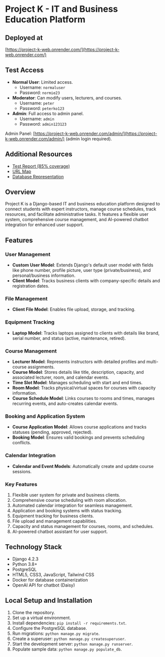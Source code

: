 # Project K - IT and Business Education Platform


## Deployed at
[https://project-k-web.onrender.com/](https://project-k-web.onrender.com/)


## Test Access
- **Normal User**: Limited access.
  - Username: `normaluser`
  - Password: `normie23`
- **Moderator**: Can modify users, lecturers, and courses.
  - Username: `peter`
  - Password: `peterko123`
- **Admin**: Full access to admin panel.
  - Username: `admin`
  - Password: `admin123123`

Admin Panel: [https://project-k-web.onrender.com/admin/](https://project-k-web.onrender.com/admin/) (admin login required).

## Additional Resources
- [Test Report (85% coverage)](https://github.com/PeterStoyanov83/Django_Project_K_Web_Exam/blob/main/TestReport.md)
- [URL Map](https://github.com/PeterStoyanov83/Django_Project_K_Web_Exam/blob/main/URLs.md)
- [Database Representation](https://www.mermaidchart.com/raw/3e142088-efce-4272-90d2-f54fcff318f4?theme=light&version=v0.1&format=svg)


## Overview
Project K is a Django-based IT and business education platform designed to connect students with expert instructors, manage course schedules, track resources, and facilitate administrative tasks. It features a flexible user system, comprehensive course management, and AI-powered chatbot integration for enhanced user support.

## Features

### User Management
- **Custom User Model**: Extends Django's default user model with fields like phone number, profile picture, user type (private/business), and personal/business information.
- **Client Model**: Tracks business clients with company-specific details and registration dates.

### File Management
- **Client File Model**: Enables file upload, storage, and tracking.

### Equipment Tracking
- **Laptop Model**: Tracks laptops assigned to clients with details like brand, serial number, and status (active, maintenance, retired).

### Course Management
- **Lecturer Model**: Represents instructors with detailed profiles and multi-course assignments.
- **Course Model**: Stores details like title, description, capacity, and associated lecturer, room, and calendar events.
- **Time Slot Model**: Manages scheduling with start and end times.
- **Room Model**: Tracks physical/virtual spaces for courses with capacity information.
- **Course Schedule Model**: Links courses to rooms and times, manages recurring events, and auto-creates calendar events.

### Booking and Application System
- **Course Application Model**: Allows course applications and tracks statuses (pending, approved, rejected).
- **Booking Model**: Ensures valid bookings and prevents scheduling conflicts.

### Calendar Integration
- **Calendar and Event Models**: Automatically create and update course sessions.

### Key Features
1. Flexible user system for private and business clients.
2. Comprehensive course scheduling with room allocation.
3. Automated calendar integration for seamless management.
4. Application and booking systems with status tracking.
5. Equipment tracking for business clients.
6. File upload and management capabilities.
7. Capacity and status management for courses, rooms, and schedules.
8. AI-powered chatbot assistant for user support.

## Technology Stack
- Django 4.2.3
- Python 3.8+
- PostgreSQL
- HTML5, CSS3, JavaScript, Tailwind CSS
- Docker for database containerization
- OpenAI API for chatbot (Daisy)

## Local Setup and Installation
1. Clone the repository.
2. Set up a virtual environment.
3. Install dependencies: `pip install -r requirements.txt`.
4. Configure the PostgreSQL database.
5. Run migrations: `python manage.py migrate`.
6. Create a superuser: `python manage.py createsuperuser`.
7. Start the development server: `python manage.py runserver`.
8. Populate sample data: `python manage.py populate_db`.


